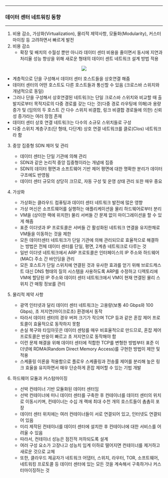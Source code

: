 -----
### 데이터 센터 네트워킹 동향
-----
1. 비용 감소, 가상화(Virtualization), 물리적 제약사항, 모듈화(Modularity), 커스터마이징 등 고려하면서 빠르게 발전
2. 비용 감소
   - 확장 및 배치의 수월성 뿐만 아니라 데이터 센터 비용을 줄이면서 동시에 지연과 처리율 성능 향상을 위해 새로운 형태의 데이터 센트 네트워크 설계 방법 적용
<div align="center">
<img src="https://github.com/user-attachments/assets/19e2ceb8-a9ce-472a-8170-34669676e24f">
</div>

   - 계층적으로 단을 구성해서 데이터 센터 호스트들을 상호연결 해줌
   - 데이터 센터의 어떤 호스트도 다른 호스트들과 통신할 수 있음 (크로스바 스위치와 개념적으로 동일)
   - 그러나 단을 구성해서 상호연결된 네트워크는 단일 크로스바 스위치와 비교할 때 출발지로부터 목적지로의 다중 경로를 갖는 다는 것(다중 경로 라우팅에 의해)과 용량 증가 및 (임의의 두 호스트 간 다수 스위치 비결합, 링크 비결합 경로들에 의한) 신뢰성 증가라는 여러 장점 존재
   - 데이터 센터 상호 연결 네트워크는 다수의 소규모 스위치들로 구성
   - 다중 스위치 계층구조(단 형태, 다단계) 상호 연결 네트워크를 클로(Clos) 네트워크라 함

3. 중앙 집중형 SDN 제어 및 관리
   - 데이터 센터는 단일 기관에 의해 관리
   - SDN과 같은 논리적 중앙 집중형이라는 개념에 집중
   - SDN의 데이터 평면과 소프트웨어 기반 제어 평면에 대한 명확한 분리가 데이터 구조에도 반영됨
   - 데이터 센터 규모의 상당히 크므로, 자동 구성 및 운영 상태 관리 또한 매우 중요

4. 가상화
   - 가상화는 클라우드 컴퓨팅과 데이터 센터 네트워크 발전에 많은 영향
   - 가상 머신은 소프트웨어를 실행하는 애플리케이션을 물리 하드웨어로부터 분리
   - VM을 (상이한 랙에 위치한) 물리 서버들 간 문제 없이 마이그레이션을 할 수 있게 해줌
   - 표준 이더넷과 IP 프로토콜은 서버들 간 활성화된 네트워크 연결을 유지한채로 VM들을 이동하는 것을 제한
   - 모든 데이터센터 네트워크가 단일 기관에 의해 관리되므로 효율적으로 해결하는 방법은 전체 데이터 센터를 단일, 평면, 2계층 네트워크로 다루는 것
   - 일반 이더넷 네트워크에서 ARP 프로토콜은 인터페이스의 IP 주소와 하드웨어(MAC) 주소 간 바인딩을 관리
   - 모든 호스트가 단일 스위치에 연결된 것과 유사한 효과를 얻기 위해 브로드캐스트 대신 DNS 형태의 질의 시스템을 사용하도록 ARP를 수정하고 디렉토리에 VM에 할당된 IP 주소와 데이터 센터 네트워크에서 VM이 현재 연결된 물리 스위치 간 매핑 정보를 관리

5. 물리적 제약 사항
   - 광역 인터넷과 달리 데이터 센터 네트워크는 고용량(보통 40 Gbps와 100 Gbps), 초 저지연(마이크로초) 환경에서 동작
   - 따라서 데이터 센터의 경우 버퍼 크기가 작으며 TCP 등과 같은 혼잡 제어 프로토콜이 효율적으로 동작하지 못함
   - 손실 복구와 타임아웃은 데이터 센텅를 매우 비효율적으로 만드므로, 혼잡 제어 프로토콜은 반응이 빠르고 초 저지연으로 동작해야 함
   - 이런 문제 해결을 위해 데이터 센터에 적합한 TCP를 변형한 방법부터 표준 이더넷에 RDMA(Random Direct Memory Access)를 구현한 방법이 제안 및 적용
   - 스케줄링 이론을 적용함으로 플로우 스케줄링과 전송률 제어를 분리해 높은 링크 효율을 유지하면서 매우 단순하게 혼잡 제어할 수 있는 기법 개발

6. 하드웨어 모듈과 커스텀마이징
   - 선박 컨테이너 기반 모듈화된 데이터 센터임
   - 선박 컨테이너에 미니 데이터 센터를 구축한 후 컨테이너를 데이터 센터의 위치로 이동시키며, 컨테이너는 수십 개 랙에 최대 수천 개의 호스트들이 촘촘히 포장
   - 데이터 센터 위치에는 여러 컨테이너들이 서로 연결되어 있고, 인터넷도 연결되어 있음
   - 미리 제작된 컨테이너를 데이터 센터에 설치한 후 컨테이너에 대한 서비스를 어려울 수 있음
   - 따라서, 컨테이너 성능은 점진적 저하되도록 설계
   - 여러 구성 요소가 고장나고 성능치 임계 이하로 떨어지면 컨테이너를 제거하고 새로운 것으로 교체
   - 또한, 클라우드 제공자가 네트워크 어댑터, 스위치, 라우터, TOR, 소프트웨어, 네트워킹 프로토콜 등 데이터 센터에 있는 모든 것을 계속해서 구축하거나 커스터마이징하는 것
     
